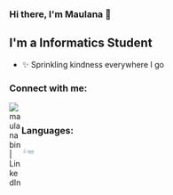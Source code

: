 ### Hi there, I'm Maulana :raising_hand:


## I'm a Informatics Student 

- :sparkles: Sprinkling kindness everywhere I go

### Connect with me:
[<img align="left" alt="maulanabin | LinkedIn" width="22px" src="https://cdn.jsdelivr.net/npm/simple-icons@v3/icons/linkedin.svg" />][linkedin]

[linkedin]: https://www.linkedin.com/in/maulanabintangirfansyah/

<br />

### Languages:
<img align="left" alt="Java" width="26px" src="https://raw.githubusercontent.com/github/explore/80688e429a7d4ef2fca1e82350fe8e3517d3494d/topics/java/java.png" />
